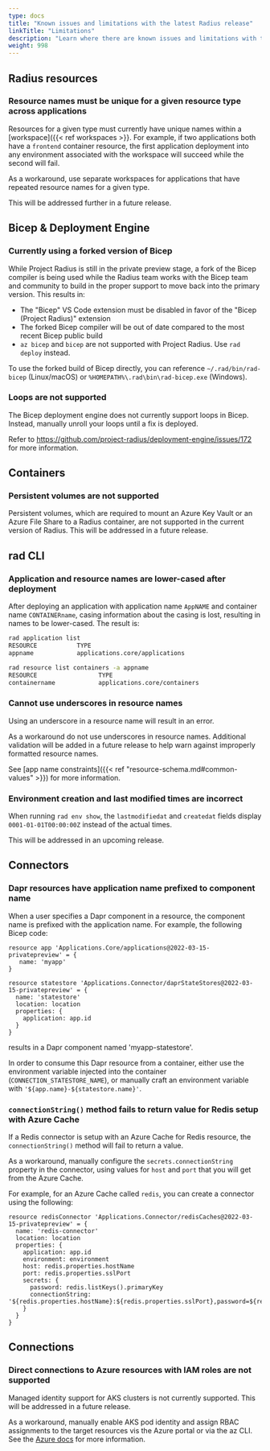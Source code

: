 ```yaml
---
type: docs
title: "Known issues and limitations with the latest Radius release"
linkTitle: "Limitations"
description: "Learn where there are known issues and limitations with the latest Radius release and how to work around them"
weight: 998
---
```


## Radius resources

### Resource names must be unique for a given resource type across applications

Resources for a given type must currently have unique names within a [workspace]({{< ref workspaces >}}. For example, if two applications both have a `frontend` container resource, the first application deployment into any environment associated with the workspace will succeed while the second will fail.

As a workaround, use separate workspaces for applications that have repeated resource names for a given type.

This will be addressed further in a future release.

## Bicep & Deployment Engine

### Currently using a forked version of Bicep

While Project Radius is still in the private preview stage, a fork of the Bicep compiler is being used while the Radius team works with the Bicep team and community to build in the proper support to move back into the primary version. This results in:

- The "Bicep" VS Code extension must be disabled in favor of the "Bicep (Project Radius)" extension
- The forked Bicep compiler will be out of date compared to the most recent Bicep public build
- `az bicep` and `bicep` are not supported with Project Radius. Use `rad deploy` instead.

To use the forked build of Bicep directly, you can reference `~/.rad/bin/rad-bicep` (Linux/macOS) or `%HOMEPATH%\.rad\bin\rad-bicep.exe` (Windows).

### Loops are not supported

The Bicep deployment engine does not currently support loops in Bicep. Instead, manually unroll your loops until a fix is deployed.

Refer to https://github.com/project-radius/deployment-engine/issues/172 for more information.

## Containers

### Persistent volumes are not supported

Persistent volumes, which are required to mount an Azure Key Vault or an Azure File Share to a Radius container, are not supported in the current version of Radius. This will be addressed in a future release.

## rad CLI

### Application and resource names are lower-cased after deployment

After deploying an application with application name `AppNAME` and container name `CONTAINERname`, casing information about the casing is lost, resulting in names to be lower-cased. The result is:
  
```bash
rad application list
RESOURCE           TYPE
appname            applications.core/applications

rad resource list containers -a appname
RESOURCE                 TYPE
containername            applications.core/containers
```

### Cannot use underscores in resource names

Using an underscore in a resource name will result in an error.

As a workaround do not use underscores in resource names. Additional validation will be added in a future release to help warn against improperly formatted resource names.

See [app name constraints]({{< ref "resource-schema.md#common-values" >}}) for more information.

### Environment creation and last modified times are incorrect

When running `rad env show`, the `lastmodifiedat` and `createdat` fields display `0001-01-01T00:00:00Z` instead of the actual times.

This will be addressed in an upcoming release.

## Connectors

### Dapr resources have application name prefixed to component name

When a user specifies a Dapr component in a resource, the component name is prefixed with the application name. For example, the following Bicep code:

```bicep
resource app 'Applications.Core/applications@2022-03-15-privatepreview' = {
   name: 'myapp'
}

resource statestore 'Applications.Connector/daprStateStores@2022-03-15-privatepreview' = {
  name: 'statestore'
  location: location
  properties: {
    application: app.id
  }
}
```

results in a Dapr component named 'myapp-statestore'.

In order to consume this Dapr resource from a container, either use the environment variable injected into the container (`CONNECTION_STATESTORE_NAME`), or manually craft an environment variable with `'${app.name}-${statestore.name}'`.

### `connectionString()` method fails to return value for Redis setup with Azure Cache

If a Redis connector is setup with an Azure Cache for Redis resource, the `connectionString()` method will fail to return a value.

As a workaround, manually configure the `secrets.connectionString` property in the connector, using values for `host` and `port` that you will get from the Azure Cache.

For example, for an Azure Cache called `redis`, you can create a connector using the following:

```bicep
resource redisConnector 'Applications.Connector/redisCaches@2022-03-15-privatepreview' = {
  name: 'redis-connector'
  location: location
  properties: {
    application: app.id
    environment: environment
    host: redis.properties.hostName
    port: redis.properties.sslPort
    secrets: {
      password: redis.listKeys().primaryKey
      connectionString: '${redis.properties.hostName}:${redis.properties.sslPort},password=${redis.listKeys().primaryKey},ssl=True,abortConnect=False'
    }
  }
}
```

## Connections

### Direct connections to Azure resources with IAM roles are not supported

Managed identity support for AKS clusters is not currently supported. This will be addressed in a future release.

As a workaround, manually enable AKS pod identity and assign RBAC assignments to the target resources vis the Azure portal or via the az CLI. See the [Azure docs](https://docs.microsoft.com/azure/aks/use-azure-ad-pod-identity) for more information.
